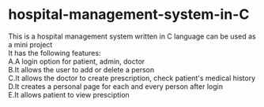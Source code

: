 # hospital-management-system-in-C
This is a hospital management system written in C language can be used as a mini project
<br>
It has the following features:<br>
A.A login option for patient, admin, doctor<br>
B.It allows the user to add or delete a person<br>
C.It allows the doctor to create prescription, check patient's medical history<br>
D.It creates a personal page for each and every person after login<br>
E.It allows patient to view presciption
